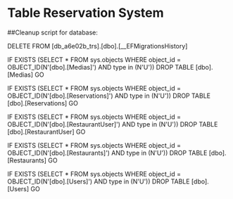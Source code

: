 # Table Reservation System

##Cleanup script for database:

DELETE FROM [db_a6e02b_trs].[dbo].[__EFMigrationsHistory]

IF  EXISTS (SELECT * FROM sys.objects WHERE object_id = OBJECT_ID(N'[dbo].[Medias]') AND type in (N'U'))
DROP TABLE [dbo].[Medias]
GO

IF  EXISTS (SELECT * FROM sys.objects WHERE object_id = OBJECT_ID(N'[dbo].[Reservations]') AND type in (N'U'))
DROP TABLE [dbo].[Reservations]
GO

IF  EXISTS (SELECT * FROM sys.objects WHERE object_id = OBJECT_ID(N'[dbo].[RestaurantUser]') AND type in (N'U'))
DROP TABLE [dbo].[RestaurantUser]
GO

IF  EXISTS (SELECT * FROM sys.objects WHERE object_id = OBJECT_ID(N'[dbo].[Restaurants]') AND type in (N'U'))
DROP TABLE [dbo].[Restaurants]
GO

IF  EXISTS (SELECT * FROM sys.objects WHERE object_id = OBJECT_ID(N'[dbo].[Users]') AND type in (N'U'))
DROP TABLE [dbo].[Users]
GO
